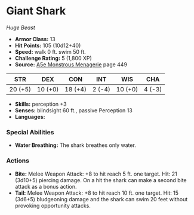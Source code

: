 # Giant Shark

*Huge* *Beast*

- **Armor Class:** 13
- **Hit Points:** 105 (10d12+40)
- **Speed:** walk 0 ft. swim 50 ft.
- **Challenge Rating:** 5 (1,800 XP)
- **Source:** [A5e Monstrous Menagerie](https://enpublishingrpg.com/products/level-up-monstrous-menagerie-a5e) page 449

| STR | DEX | CON | INT | WIS | CHA |
| --- | --- | --- | --- | --- | --- |
| 20 (+5) | 10 (+0) | 18 (+4) | 2 (-4) | 10 (+0) | 4 (-3) |

- **Skills:** perception +3
- **Senses:** blindsight 60 ft., passive Perception 13
- **Languages:** 
### Special Abilities
- **Water Breathing:** The shark breathes only water.
### Actions
- **Bite:** Melee Weapon Attack: +8 to hit  reach 5 ft.  one target. Hit: 21 (3d10+5) piercing damage. On a hit  the shark can make a second bite attack as a bonus action.
- **Tail:** Melee Weapon Attack: +8 to hit  reach 10 ft.  one target. Hit: 15 (3d6+5) bludgeoning damage  and the shark can swim 20 feet without provoking opportunity attacks.


